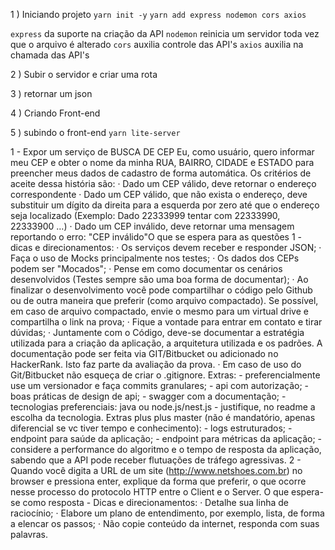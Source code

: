 

1 ) Iniciando projeto
`yarn init -y`
`yarn add express nodemon cors axios`

`express` da suporte na criação da API
`nodemon` reinicia um servidor toda vez que o arquivo é alterado
`cors` auxilia controle das API's
`axios` auxilia na chamada das API's 

2 ) Subir o servidor e criar uma rota

3 ) retornar um json

4 ) Criando Front-end

5 ) subindo o front-end `yarn lite-server`











1 - Expor um serviço de BUSCA DE CEP
    Eu, como usuário, quero informar meu CEP e obter o nome da minha 
    RUA, BAIRRO, CIDADE e ESTADO para preencher meus dados de cadastro de forma automática.
    Os critérios de aceite dessa história são:
        · Dado um CEP válido, deve retornar o endereço correspondente
        · Dado um CEP válido, que não exista o endereço, deve substituir um dígito da direita para a esquerda por zero até que o endereço seja localizado (Exemplo: Dado 22333999 tentar com 22333990, 22333900 …)
        · Dado um CEP inválido, deve retornar uma mensagem reportando o erro: "CEP inválido"O que se espera para as questões 1  - dicas e direcionamentos:
        · Os serviços devem receber e responder JSON;
        · Faça o uso de Mocks principalmente nos testes;
        · Os dados dos CEPs podem ser "Mocados";
        · Pense em como documentar os cenários desenvolvidos (Testes sempre são uma boa forma de documentar);
        · Ao finalizar o desenvolvimento você pode compartilhar o código pelo Github ou de outra maneira que preferir (como arquivo compactado). Se possível, em caso de arquivo compactado, envie o mesmo para um virtual drive e compartilha o link na prova;
        · Fique a vontade para entrar em contato e tirar dúvidas;
        · Juntamente com o Código, deve-se documentar a estratégia utilizada para a criação da aplicação, a arquitetura utilizada e os padrões. A documentação pode ser feita via GIT/Bitbucket ou adicionado no HackerRank. Isto faz parte da avaliação da prova.
        · Em caso de uso do Git/Bitbucket não esqueça de criar o .gitignore.
    Extras:
        - preferencialmente use um versionador e faça commits granulares;
        - api com autorização;
        - boas práticas de design de api;
        - swagger com a documentação;
        - tecnologias preferenciais: java ou node.js/nest.js - justifique, no readme a escolha da tecnologia.
    Extras plus plus master (não é mandatório, apenas diferencial se vc tiver tempo e conhecimento):
        - logs estruturados;
        - endpoint para saúde da aplicação;
        - endpoint para métricas da aplicação;
        - considere a performance do algoritmo e o tempo de resposta da aplicação, sabendo que a API  pode receber flutuações de tráfego agressivas.
2 - Quando você digita a URL de um site (http://www.netshoes.com.br) no browser e pressiona enter, explique da forma que preferir, o que ocorre nesse processo do protocolo HTTP entre o Client e o Server.
    O que espera-se como resposta - Dicas e direcionamentos:
    · Detalhe sua linha de raciocínio;
    · Elabore um plano de entendimento, por exemplo, lista, de forma a elencar os passos;
    · Não copie conteúdo da internet, responda com suas palavras.
